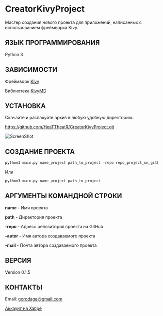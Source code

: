CreatorKivyProject
==================

Мастер создания нового проекта для приложений, написанных с 
использованием фреймворка Kivy.

ЯЗЫК ПРОГРАММИРОВАНИЯ
---------------------
Python 3

ЗАВИСИМОСТИ
-----------
Фреймворк [Kivy](http://kivy.org)

Библиотека [KivyMD](https://gitlab.com/kivymd/KivyMD)

УСТАНОВКА
---------
Скачайте и распакуйте архив в любую удобную директорию.

https://github.com/HeaTTheatR/CreatorKivyProject.git

![ScreenShot](https://raw.githubusercontent.com/HeaTTheatR/CreatorKivyProject/master/screenshots/previous.png)

СОЗДАНИЕ ПРОЕКТА
----------------
```python
python3 main.py name_project path_to_project -repo repo_project_on_github -autor name autor -mail mail autor
```

Или

```python
python3 main.py name_project path_to_project
```

АРГУМЕНТЫ КОМАНДНОЙ СТРОКИ
--------------------------

**name** - Имя проекта

**path** - Директория проекта

**-repo** - Адресс репозитория проекта на GitHub

**-autor** - Имя автора создаваемого проекта

**-mail** - Почта автора создаваемого проекта

ВЕРСИЯ
------
Version 0.1.5

КОНТАКТЫ
--------
Email: gorodage@gmail.com

[Аккаунт на Хабре](https://habrahabr.ru/users/heattheatr/)
